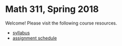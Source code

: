 # Math 311, Spring 2018

Welcome! Please visit the following course resources.

* [syllabus](syll.md)  
* [assignment schedule](hw.md)
